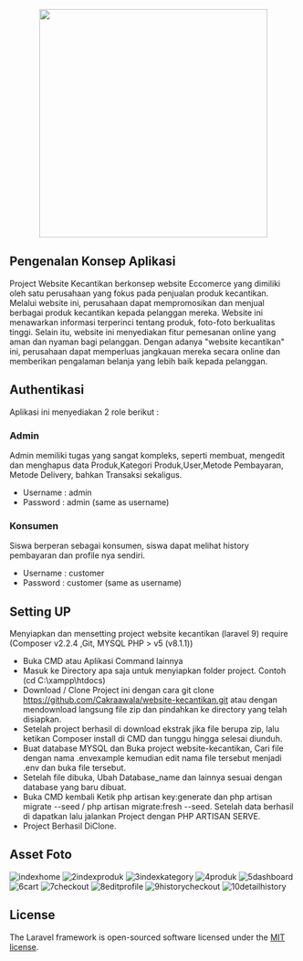 <p align="center"><a href="https://laravel.com" target="_blank"><img src="https://raw.githubusercontent.com/laravel/art/master/logo-lockup/5%20SVG/2%20CMYK/1%20Full%20Color/laravel-logolockup-cmyk-red.svg" width="400"></a></p>

## Pengenalan Konsep Aplikasi


Project Website Kecantikan berkonsep website Eccomerce yang dimiliki oleh satu perusahaan yang fokus pada penjualan produk kecantikan. Melalui website ini, perusahaan dapat mempromosikan dan menjual berbagai produk kecantikan kepada pelanggan mereka. Website ini menawarkan informasi terperinci tentang produk, foto-foto berkualitas tinggi. Selain itu, website ini menyediakan fitur pemesanan online yang aman dan nyaman bagi pelanggan. Dengan adanya "website kecantikan" ini, perusahaan dapat memperluas jangkauan mereka secara online dan memberikan pengalaman belanja yang lebih baik kepada pelanggan.


## Authentikasi 
Aplikasi ini menyediakan 2 role berikut :
### Admin
Admin memiliki tugas yang sangat kompleks, seperti membuat, mengedit dan menghapus data Produk,Kategori Produk,User,Metode Pembayaran, Metode Delivery, bahkan Transaksi sekaligus.
- Username : admin
- Password : admin (same as username)

### Konsumen
Siswa berperan sebagai konsumen, siswa dapat melihat history pembayaran dan profile nya sendiri.
- Username : customer
- Password : customer  (same as username)

## Setting UP
Menyiapkan dan mensetting project website kecantikan (laravel 9) require (Composer v2.2.4 ,Git, MYSQL PHP > v5 (v8.1.1))
- Buka CMD atau Aplikasi Command lainnya
- Masuk ke Directory apa saja untuk menyiapkan folder project. Contoh (cd C:\xampp\htdocs)
- Download / Clone Project ini dengan cara git clone https://github.com/Cakraawala/website-kecantikan.git atau dengan mendownload langsung file zip dan pindahkan ke directory yang telah disiapkan.
- Setelah project berhasil di download ekstrak jika file berupa zip, lalu ketikan Composer install di CMD dan tunggu hingga selesai diunduh.
- Buat database MYSQL dan Buka project website-kecantikan, Cari file dengan nama .envexample kemudian edit nama file tersebut menjadi .env dan buka file tersebut.
- Setelah file dibuka, Ubah Database_name dan lainnya sesuai dengan database yang baru dibuat.
- Buka CMD kembali Ketik php artisan key:generate dan php artisan migrate --seed / php artisan migrate:fresh --seed. Setelah data berhasil di dapatkan lalu jalankan Project dengan PHP ARTISAN SERVE.
- Project Berhasil DiClone.

## Asset Foto
![indexhome](https://user-images.githubusercontent.com/97875134/251057796-7ad740bb-8929-4a0b-a640-e4cfc3e69394.PNG)
![2indexproduk](https://user-images.githubusercontent.com/97875134/251057841-fd3bd266-57e7-4fd7-a7ac-a71fbb744868.PNG)
![3indexkategory](https://user-images.githubusercontent.com/97875134/251057909-6f68aa85-d360-43aa-b135-4f81298a061b.PNG)
![4produk](https://user-images.githubusercontent.com/97875134/251058085-62c1c16c-3cf7-4aa9-80c8-058011e59855.PNG)
![5dashboard](https://user-images.githubusercontent.com/97875134/251058198-d130f153-e0cb-48f3-9d5d-1a6461424ea5.PNG)
![6cart](https://user-images.githubusercontent.com/97875134/251058211-688063c7-7ed5-467b-afe4-98586a7f061f.PNG)
![7checkout](https://user-images.githubusercontent.com/97875134/251058221-eb3c64ff-e4b1-48ba-8526-f104cd89c8cb.PNG)
![8editprofile](https://user-images.githubusercontent.com/97875134/251058231-0aa109f6-101b-4740-b165-7a5a50ea36dc.PNG)
![9historycheckout](https://user-images.githubusercontent.com/97875134/251058236-131bf405-1c61-40ff-ad4c-9361e9404aaa.PNG)
![10detailhistory](https://user-images.githubusercontent.com/97875134/251058247-8dbcf5fe-bf66-4f35-b4c0-df7dbe213712.PNG)


## License

The Laravel framework is open-sourced software licensed under the [MIT license](https://opensource.org/licenses/MIT).
